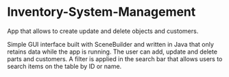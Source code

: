 # Inventory-System-Management
App that allows to create update and delete objects and customers.

Simple GUI interface built with SceneBuilder and written in Java that only retains data while the app is running. The user can add, update and delete parts and customers. 
A filter is applied in the search bar that allows users to search items on the table by ID or name.
